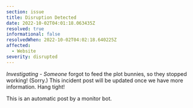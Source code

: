```yaml
---
section: issue
title: Disruption Detected
date: 2022-10-02T04:01:18.063435Z
resolved: true
informational: false
resolvedWhen: 2022-10-02T04:02:18.640225Z
affected:
  - Website
severity: disrupted
---
```

*Investigating* - _Someone_ forgot to feed the plot bunnies, so they stopped working! (Sorry.) This incident post will be updated once we have more information. Hang tight!

This is an automatic post by a monitor bot.
        